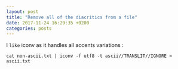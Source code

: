 ```yaml
---
layout: post
title: "Remove all of the diacritics from a file"
date: 2017-11-24 16:29:35 +0200
categories: posts
---
```


I `like` iconv as it handles all accents variations :

`cat non-ascii.txt | iconv -f utf8 -t ascii//TRANSLIT//IGNORE > ascii.txt`

